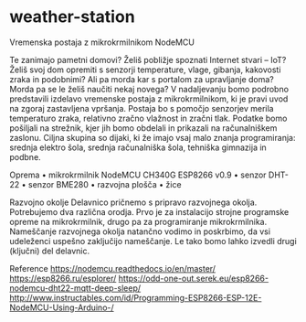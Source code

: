 # weather-station
Vremenska postaja z mikrokrmilnikom NodeMCU


Te zanimajo pametni domovi? Želiš pobližje spoznati Internet stvari – IoT? Želiš svoj dom opremiti s senzorji temperature, vlage, gibanja, kakovosti zraka in podobnimi? Ali pa morda kar s portalom za upravljanje doma? Morda pa se le želiš naučiti nekaj novega?
V nadaljevanju bomo podrobno predstavili izdelavo vremenske postaja z mikrokrmilnikom, ki je pravi uvod na zgoraj zastavljena vpršanja. Postaja bo s pomočjo senzorjev merila temperaturo zraka, relativno zračno vlažnost in zračni tlak. Podatke bomo pošiljali na strežnik, kjer jih bomo obdelali in prikazali na računalniškem zaslonu.
Ciljna skupina so dijaki, ki že imajo vsaj malo znanja programiranja: srednja elektro šola, srednja računalniška šola, tehniška gimnazija in podbne.

Oprema
•	mikrokrmilnik NodeMCU CH340G ESP8266 v0.9
•	senzor DHT-22
•	senzor BME280
•	razvojna plošča
•	žice

Razvojno okolje
Delavnico pričnemo s pripravo razvojnega okolja. Potrebujemo dva različna orodja. Prvo je za instalacijo strojne programske opreme na mikrokrmilnik, drugo pa za programiranje mikrokrmilnika.
Nameščanje razvojnega okolja natančno vodimo in poskrbimo, da vsi udeleženci uspešno zaključijo nameščanje. Le tako bomo lahko izvedli drugi (ključni) del delavnic.

Reference
https://nodemcu.readthedocs.io/en/master/
https://esp8266.ru/esplorer/
https://odd-one-out.serek.eu/esp8266-nodemcu-dht22-mqtt-deep-sleep/
http://www.instructables.com/id/Programming-ESP8266-ESP-12E-NodeMCU-Using-Arduino-/

